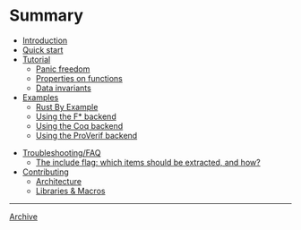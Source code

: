 # Summary

- [Introduction](./readme.md)
- [Quick start](quick_start/intro.md)
- [Tutorial](tutorial/readme.md)
    - [Panic freedom](tutorial/panic-freedom.md)
    - [Properties on functions](tutorial/properties.md)
    - [Data invariants](tutorial/data-invariants.md)
- [Examples](examples/intro.md)
    - [Rust By Example](examples/rust-by-examples/intro.md)
    - [Using the F* backend](examples/fstar/intro.md)
    - [Using the Coq backend](examples/coq/intro.md)
    - [Using the ProVerif backend](examples/coq/intro.md)
<!-- - [Proofs]() -->
<!--     - [F*]() -->
<!--     - [Coq]() -->
<!--     - [`libcore`]() -->
- [Troubleshooting/FAQ](faq/intro.md)
    - [The include flag: which items should be extracted, and how?](faq/include-flags.md)
- [Contributing](contributing/intro.md)
    - [Architecture](contributing/architecture.md)
    - [Libraries & Macros](contributing/libraries_macros.md)
    <!-- - [Hax Cargo subcommand]() -->
    <!-- - [Frontend: the Rustc driver]() -->
    <!-- - [Frontend: the exporter]() -->
    <!-- - [Engine]() -->
    <!-- - [Backends]() -->
    <!-- - [Utilities]() -->
    <!-- - [`libcore`]() -->

---
<!-- [Contributors]() -->
[Archive](misc/archive.md)
